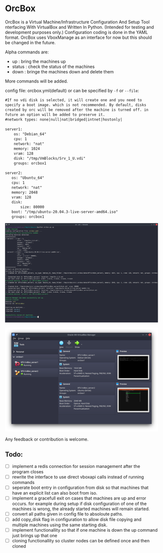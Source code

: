 # OrcBox
OrcBox is a Virtual Machine/Infrastructure Configuration And Setup Tool nterfacing With VirtualBox and Written In Python. (Intended for testing and development purposes only.)
 Configuration coding is done in the YAML format.
 OrcBox uses VboxManage as an interface for now but this should be changed in the future.
 
 Alpha commands are:
 - up : bring the machines up
 - status : check the status of the machines
 - down : bringe the machines down and delete them
 
 More commands will be added.
 
 config file: orcbox.yml(default) or can be specified by `-f` or `--file`:
 ```
#If no vdi disk is selected, it will create one and you need to specify a boot image. which is not recommended. By default, disks created by orc will be removed after the machine is turned off. in future an option will be added to preserve it.
#network types: none|null|nat|bridged|intnet|hostonly|

server1:
     os: "Debian_64"
     cpu: 1
     network: "nat"
     memory: 1024
     vram: 128
     disk: "/tmp/VmBlocks/Srv_1_U.vdi"
     groups: orcbox1

server2:
    os: "Ubuntu_64"
    cpu: 1
    network: "nat"
    memory: 2048
    vram: 128
    disk:
        size: 80000
    boot: "/tmp/ubuntu-20.04.3-live-server-amd64.iso"  
    groups: orcbox1

 ```
 ![Screenshot](img/term.png)
 
 ![Screenshot](img/vbox.png)

Any feedback or contribution is welcome.

## Todo:
- [ ] implement a redis connection for session management after the program closes
- [ ] rewrite the interface to use direct vboxapi calls instead of running commands 
- [ ] seperate boot entry in configuration from disk so that machines that have an explicit list can also boot from iso.
- [ ] implement a gracefull exit on cases that machines are up and error occurs. for example during setup if disk configuration of one of the machines is wrong, the already started machines will remain started.
- [ ] convert all paths given in config file to absoloute paths.
- [ ] add copy_disk flag in configuration to allow disk file copying and multiple machines using the same starting disk.
- [ ] implement functionallity so that if one machine is down the up command just brings up that one
- [ ] cloning functionallity so cluster nodes can be defined once and then cloned
